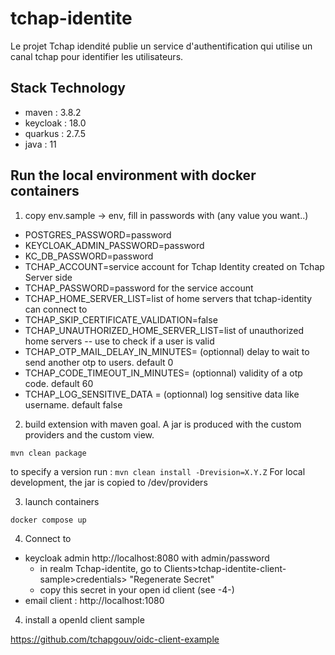 # tchap-identite
Le projet Tchap idendité publie un service d'authentification qui utilise un canal tchap pour identifier les utilisateurs.

## Stack Technology
- maven : 3.8.2
- keycloak : 18.0
- quarkus : 2.7.5
- java : 11

## Run the local environment with docker containers

1. copy env.sample -> env, fill in passwords with (any value you want..)
- POSTGRES_PASSWORD=password
- KEYCLOAK_ADMIN_PASSWORD=password
- KC_DB_PASSWORD=password
- TCHAP_ACCOUNT=service account for Tchap Identity created on Tchap Server side
- TCHAP_PASSWORD=password for the service account
- TCHAP_HOME_SERVER_LIST=list of home servers that tchap-identity can connect to
- TCHAP_SKIP_CERTIFICATE_VALIDATION=false
- TCHAP_UNAUTHORIZED_HOME_SERVER_LIST=list of unauthorized home servers -- use to check if a user is valid
- TCHAP_OTP_MAIL_DELAY_IN_MINUTES= (optionnal) delay to wait to send another otp to users. default 0 
- TCHAP_CODE_TIMEOUT_IN_MINUTES= (optionnal) validity of a otp code. default 60 
- TCHAP_LOG_SENSITIVE_DATA = (optionnal) log sensitive data like username. default false

2. build extension with maven goal. A jar is produced with the custom providers and the custom view.  

`mvn clean package`

to specify a version run : 
`mvn clean install -Drevision=X.Y.Z`
For local development, the jar is copied to /dev/providers

3. launch containers

`docker compose up`

4. Connect to 
- keycloak admin http://localhost:8080 with admin/password
  - in realm Tchap-identite, go to Clients>tchap-identite-client-sample>credentials> "Regenerate Secret"
  - copy this secret in your open id client (see -4-)
- email client : http://localhost:1080

4. install a openId client sample 

https://github.com/tchapgouv/oidc-client-example

